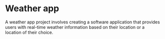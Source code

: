 # Weather app
A weather app project involves creating a software application that provides users with real-time weather information based on their location or a location of their choice. 
